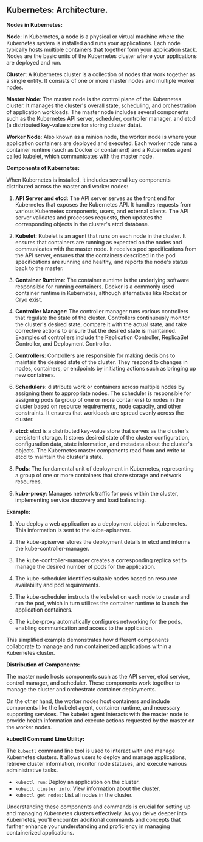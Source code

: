 ## Kubernetes: Architecture.

**Nodes in Kubernetes:**

**Node**: In Kubernetes, a node is a physical or virtual machine where the Kubernetes system is installed and runs your applications. Each node typically hosts multiple containers that together form your application stack. Nodes are the basic units of the Kubernetes cluster where your applications are deployed and run.

**Cluster**: A Kubernetes cluster is a collection of nodes that work together as a single entity. It consists of one or more master nodes and multiple worker nodes.

**Master Node**: The master node is the control plane of the Kubernetes cluster. It manages the cluster's overall state, scheduling, and orchestration of application workloads. The master node includes several components such as the Kubernetes API server, scheduler, controller manager, and etcd (a distributed key-value store for storing cluster data).

**Worker Node**: Also known as a minion node, the worker node is where your application containers are deployed and executed. Each worker node runs a container runtime (such as Docker or containerd) and a Kubernetes agent called kubelet, which communicates with the master node.

**Components of Kubernetes:**

When Kubernetes is installed, it includes several key components distributed across the master and worker nodes:

1. **API Server and etcd**: The API server serves as the front end for Kubernetes  that exposes the Kubernetes API. It handles requests from various Kubernetes components, users, and external clients. The API server validates and processes requests, then updates the corresponding objects in the cluster's etcd database.

2. **Kubelet**: Kubelet is an agent that runs on each node in the cluster. It ensures that containers are running as expected on the nodes and communicates with the master node. It receives pod specifications from the API server, ensures that the containers described in the pod specifications are running and healthy, and reports the node's status back to the master.

3. **Container Runtime**: The container runtime is the underlying software responsible for running containers. Docker is a commonly used container runtime in Kubernetes, although alternatives like Rocket or Cryo exist.
   
4. **Controller Manager**: The controller manager runs various controllers that regulate the state of the cluster. Controllers continuously monitor the cluster's desired state, compare it with the actual state, and take corrective actions to ensure that the desired state is maintained. Examples of controllers include the Replication Controller, ReplicaSet Controller, and Deployment Controller.

5. **Controllers**: Controllers are responsible for making decisions to maintain the desired state of the cluster. They respond to changes in nodes, containers, or endpoints by initiating actions such as bringing up new containers.
  
6. **Schedulers**: distribute work or containers across multiple nodes by assigning them to appropriate nodes. The scheduler is responsible for assigning pods (a group of one or more containers) to nodes in the cluster based on resource requirements, node capacity, and other constraints. It ensures that workloads are spread evenly across the cluster.
   
7. **etcd**: etcd is a distributed key-value store that serves as the cluster's persistent storage. It stores desired state of the cluster configuration, configuration data, state information, and metadata about the cluster's objects. The Kubernetes master components read from and write to etcd to maintain the cluster's state.

8. **Pods**: The fundamental unit of deployment in Kubernetes, representing a group of one or more containers that share storage and network resources.
   
9. **kube-proxy**: Manages network traffic for pods within the cluster, implementing service discovery and load balancing. 

**Example:**

1. You deploy a web application as a deployment object in Kubernetes. This information is sent to the kube-apiserver.

2. The kube-apiserver stores the deployment details in etcd and informs the kube-controller-manager.

3. The kube-controller-manager creates a corresponding replica set to manage the desired number of pods for the application.

4. The kube-scheduler identifies suitable nodes based on resource availability and pod requirements.

5. The kube-scheduler instructs the kubelet on each node to create and run the pod, which in turn utilizes the container runtime to launch the application containers.

6. The kube-proxy automatically configures networking for the pods, enabling communication and access to the application.

This simplified example demonstrates how different components collaborate to manage and run containerized applications within a Kubernetes cluster.

**Distribution of Components:**

The master node hosts components such as the API server, etcd service, control manager, and scheduler. These components work together to manage the cluster and orchestrate container deployments.

On the other hand, the worker nodes host containers and include components like the kubelet agent, container runtime, and necessary supporting services. The kubelet agent interacts with the master node to provide health information and execute actions requested by the master on the worker nodes.

**kubectl Command Line Utility:**

The `kubectl` command line tool is used to interact with and manage Kubernetes clusters. It allows users to deploy and manage applications, retrieve cluster information, monitor node statuses, and execute various administrative tasks.

- `kubectl run`: Deploy an application on the cluster.
- `kubectl cluster info`: View information about the cluster.
- `kubectl get nodes`: List all nodes in the cluster.

Understanding these components and commands is crucial for setting up and managing Kubernetes clusters effectively. As you delve deeper into Kubernetes, you'll encounter additional commands and concepts that further enhance your understanding and proficiency in managing containerized applications.
